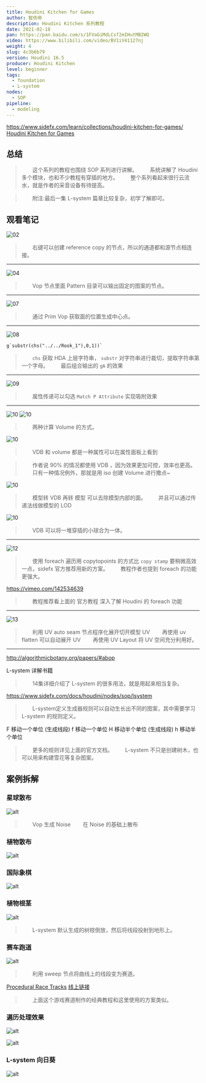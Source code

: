 ```yaml
---
title: Houdini Kitchen for Games
author: 智伤帝
description: Houdini Kitchen 系列教程
date: 2021-02-18
pan: https://pan.baidu.com/s/1FVaGiMdLCsf2mIHutMB2WQ
video: https://www.bilibili.com/video/BV1iV41127nj
weight: 4
slug: 4c3b6b79
version: Houdini 16.5
producer: Houdini Kitchen
level: beginner
tags:
  - foundation
  - L-system
nodes:
  - SOP
pipeline:
  - modeling
---
```


https://www.sidefx.com/learn/collections/houdini-kitchen-for-games/
[Houdini Kitchen for Games](https://www.houdinikitchen.net/)

## 总结

> &emsp;&emsp;这个系列的教程也围绕 SOP 系列进行讲解。
> &emsp;&emsp;系统讲解了 Houdini 多个模块，也和不少教程有穿插的地方。
> &emsp;&emsp;整个系列看起来很行云流水，就是作者的采音设备有待提高。

> &emsp;&emsp;附注:最后一集 L-system 篇章比较复杂，初学了解即可。

## 观看笔记

![02](https://cdn.jsdelivr.net/gh/FXTD-ODYSSEY/HoudiniWiki@gh-pages/posts/4c3b6b79/01.jpg)

> &emsp;&emsp;右键可以创建 reference copy 的节点，所以的通道都和源节点相连接。

---

![04](https://cdn.jsdelivr.net/gh/FXTD-ODYSSEY/HoudiniWiki@gh-pages/posts/4c3b6b79/02.jpg)

> &emsp;&emsp;Vop 节点里面 Pattern 目录可以输出固定的图案的节点。

---

![07](https://cdn.jsdelivr.net/gh/FXTD-ODYSSEY/HoudiniWiki@gh-pages/posts/4c3b6b79/03.jpg)

> &emsp;&emsp;通过 Prim Vop 获取面的位置生成中心点。

---

![08](https://cdn.jsdelivr.net/gh/FXTD-ODYSSEY/HoudiniWiki@gh-pages/posts/4c3b6b79/04.jpg)

```
g`substr(chs("../../Rook_1"),0,1))`
```
> &emsp;&emsp;`chs` 获取 HDA 上层字符串， `substr` 对字符串进行裁切，提取字符串第一个字母。
> &emsp;&emsp;最后组合输出的 `gA` 的效果

---

![09](https://cdn.jsdelivr.net/gh/FXTD-ODYSSEY/HoudiniWiki@gh-pages/posts/4c3b6b79/05.jpg)

> &emsp;&emsp;属性传递可以勾选 `Match P Attribute` 实现吸附效果

---

![10](https://cdn.jsdelivr.net/gh/FXTD-ODYSSEY/HoudiniWiki@gh-pages/posts/4c3b6b79/06.jpg)
![10](https://cdn.jsdelivr.net/gh/FXTD-ODYSSEY/HoudiniWiki@gh-pages/posts/4c3b6b79/07.jpg)

> &emsp;&emsp;两种计算 Volume 的方式。

![10](https://cdn.jsdelivr.net/gh/FXTD-ODYSSEY/HoudiniWiki@gh-pages/posts/4c3b6b79/08.jpg)

> &emsp;&emsp;VDB 和 volume 都是一种属性可以在属性面板上看到


> &emsp;&emsp;作者说 90% 的情况都使用 VDB ，因为效果更加可控，效率也更高。
> &emsp;&emsp;只有一种情况例外，那就是用 iso 创建 Volume 进行撒点~

![10](https://cdn.jsdelivr.net/gh/FXTD-ODYSSEY/HoudiniWiki@gh-pages/posts/4c3b6b79/09.jpg)

> &emsp;&emsp;模型转 VDB 再转 模型 可以去除模型内部的面。
> &emsp;&emsp;并且可以通过传递法线做模型的 LOD 

![10](https://cdn.jsdelivr.net/gh/FXTD-ODYSSEY/HoudiniWiki@gh-pages/posts/4c3b6b79/10.jpg)

> &emsp;&emsp;VDB 可以将一堆穿插的小球合为一体。

---

![12](https://cdn.jsdelivr.net/gh/FXTD-ODYSSEY/HoudiniWiki@gh-pages/posts/4c3b6b79/11.jpg)

> &emsp;&emsp;使用 foreach 遍历用 copytopoints 的方式比 `copy stamp` 要稍微高效一点，sidefx 官方推荐用新的方案。
> &emsp;&emsp;教程作者也提到 foreach 的功能更强大。

https://vimeo.com/142534639

> &emsp;&emsp;教程推荐看上面的 官方教程 深入了解 Houdini 的 foreach 功能

---

![13](https://cdn.jsdelivr.net/gh/FXTD-ODYSSEY/HoudiniWiki@gh-pages/posts/4c3b6b79/12.jpg)

> &emsp;&emsp;利用 UV auto seam 节点程序化展开切开模型 UV
> &emsp;&emsp;再使用 uv flatten 可以自动展开 UV
> &emsp;&emsp;再使用 UV Layout 将 UV 空间充分利用好。

---

http://algorithmicbotany.org/papers/#abop

L-system 详解书籍

> &emsp;&emsp;14集详细介绍了 L-system 的很多用法，就是用起来相当复杂。

https://www.sidefx.com/docs/houdini/nodes/sop/lsystem

> &emsp;&emsp;L-system定义生成器规则可以自动生长出不同的图案，其中需要学习 L-system 的规则定义。

F 移动一个单位 (生成线段)
f 移动一个单位 
H 移动半个单位 (生成线段)
h 移动半个单位 

> &emsp;&emsp;更多的规则详见上面的官方文档。
> &emsp;&emsp;L-system 不只是创建树木，也可以用来构建雪花等复杂图案。

## 案例拆解

### 星球散布

![alt](https://cdn.jsdelivr.net/gh/FXTD-ODYSSEY/HoudiniWiki@gh-pages/posts/4c3b6b79/example_01.jpg)

> &emsp;&emsp;Vop 生成 Noise 
> &emsp;&emsp;在 Noise 的基础上散布

### 植物散布

![alt](https://cdn.jsdelivr.net/gh/FXTD-ODYSSEY/HoudiniWiki@gh-pages/posts/4c3b6b79/example_02.jpg)

### 国际象棋

![alt](https://cdn.jsdelivr.net/gh/FXTD-ODYSSEY/HoudiniWiki@gh-pages/posts/4c3b6b79/example_03.jpg)

### 植物根茎

![alt](https://cdn.jsdelivr.net/gh/FXTD-ODYSSEY/HoudiniWiki@gh-pages/posts/4c3b6b79/example_04.jpg)

> &emsp;&emsp;L-system 默认生成的树枝倒放，然后将线段投射到地形上。

### 赛车跑道

![alt](https://cdn.jsdelivr.net/gh/FXTD-ODYSSEY/HoudiniWiki@gh-pages/posts/4c3b6b79/example_05.jpg)

> &emsp;&emsp;利用 sweep 节点将曲线上的线段变为赛道。

[Procedural Race Tracks](/zh/acc82919) [线上链接](https://www.bilibili.com/video/BV1zJ411E7My)

> &emsp;&emsp;上面这个游戏赛道制作的经典教程和这里使用的方案类似。

### 遍历处理效果

![alt](https://cdn.jsdelivr.net/gh/FXTD-ODYSSEY/HoudiniWiki@gh-pages/posts/4c3b6b79/example_06.jpg)


![alt](https://cdn.jsdelivr.net/gh/FXTD-ODYSSEY/HoudiniWiki@gh-pages/posts/4c3b6b79/example_07.jpg)


### L-system 向日葵

![alt](https://cdn.jsdelivr.net/gh/FXTD-ODYSSEY/HoudiniWiki@gh-pages/posts/4c3b6b79/example_08.jpg)




